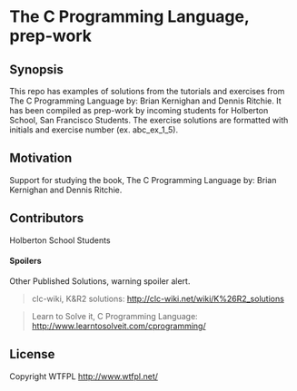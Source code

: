 # The C Programming Language, prep-work #

## Synopsis ##

This repo has examples of solutions from the tutorials and exercises from The C Programming Language by: Brian Kernighan and Dennis Ritchie.  It has been compiled as prep-work by incoming students for Holberton School, San Francisco Students.  The exercise solutions are formatted with initials and exercise number (ex. abc_ex_1_5).

## Motivation ##

Support for studying the book, The C Programming Language by: Brian Kernighan and Dennis Ritchie.

## Contributors ###

Holberton School Students

#### Spoilers ####

Other Published Solutions, warning spoiler alert.

>clc-wiki, K&R2 solutions: http://clc-wiki.net/wiki/K%26R2_solutions

>Learn to Solve it, C Programming Language: http://www.learntosolveit.com/cprogramming/

## License ##

Copyright WTFPL http://www.wtfpl.net/